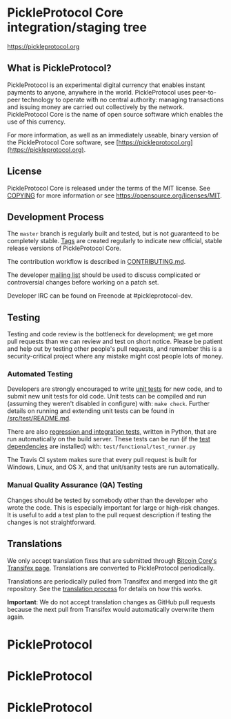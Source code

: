 PickleProtocol Core integration/staging tree
=====================================

https://pickleprotocol.org

What is PickleProtocol?
----------------

PickleProtocol is an experimental digital currency that enables instant payments to
anyone, anywhere in the world. PickleProtocol uses peer-to-peer technology to operate
with no central authority: managing transactions and issuing money are carried
out collectively by the network. PickleProtocol Core is the name of open source
software which enables the use of this currency.

For more information, as well as an immediately useable, binary version of
the PickleProtocol Core software, see [https://pickleprotocol.org](https://pickleprotocol.org).

License
-------

PickleProtocol Core is released under the terms of the MIT license. See [COPYING](COPYING) for more
information or see https://opensource.org/licenses/MIT.

Development Process
-------------------

The `master` branch is regularly built and tested, but is not guaranteed to be
completely stable. [Tags](https://github.com/pickleprotocol-project/pickleprotocol/tags) are created
regularly to indicate new official, stable release versions of PickleProtocol Core.

The contribution workflow is described in [CONTRIBUTING.md](CONTRIBUTING.md).

The developer [mailing list](https://groups.google.com/forum/#!forum/pickleprotocol-dev)
should be used to discuss complicated or controversial changes before working
on a patch set.

Developer IRC can be found on Freenode at #pickleprotocol-dev.

Testing
-------

Testing and code review is the bottleneck for development; we get more pull
requests than we can review and test on short notice. Please be patient and help out by testing
other people's pull requests, and remember this is a security-critical project where any mistake might cost people
lots of money.

### Automated Testing

Developers are strongly encouraged to write [unit tests](src/test/README.md) for new code, and to
submit new unit tests for old code. Unit tests can be compiled and run
(assuming they weren't disabled in configure) with: `make check`. Further details on running
and extending unit tests can be found in [/src/test/README.md](/src/test/README.md).

There are also [regression and integration tests](/test), written
in Python, that are run automatically on the build server.
These tests can be run (if the [test dependencies](/test) are installed) with: `test/functional/test_runner.py`

The Travis CI system makes sure that every pull request is built for Windows, Linux, and OS X, and that unit/sanity tests are run automatically.

### Manual Quality Assurance (QA) Testing

Changes should be tested by somebody other than the developer who wrote the
code. This is especially important for large or high-risk changes. It is useful
to add a test plan to the pull request description if testing the changes is
not straightforward.

Translations
------------

We only accept translation fixes that are submitted through [Bitcoin Core's Transifex page](https://www.transifex.com/projects/p/bitcoin/).
Translations are converted to PickleProtocol periodically.

Translations are periodically pulled from Transifex and merged into the git repository. See the
[translation process](doc/translation_process.md) for details on how this works.

**Important**: We do not accept translation changes as GitHub pull requests because the next
pull from Transifex would automatically overwrite them again.
# PickleProtocol
# PickleProtocol
# PickleProtocol
